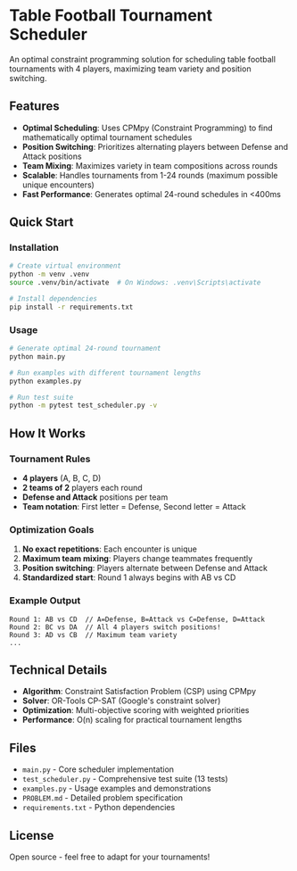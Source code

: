 # Table Football Tournament Scheduler

An optimal constraint programming solution for scheduling table football tournaments with 4 players, maximizing team variety and position switching.

## Features

- **Optimal Scheduling**: Uses CPMpy (Constraint Programming) to find mathematically optimal tournament schedules
- **Position Switching**: Prioritizes alternating players between Defense and Attack positions
- **Team Mixing**: Maximizes variety in team compositions across rounds
- **Scalable**: Handles tournaments from 1-24 rounds (maximum possible unique encounters)
- **Fast Performance**: Generates optimal 24-round schedules in <400ms

## Quick Start

### Installation

```bash
# Create virtual environment
python -m venv .venv
source .venv/bin/activate  # On Windows: .venv\Scripts\activate

# Install dependencies
pip install -r requirements.txt
```

### Usage

```bash
# Generate optimal 24-round tournament
python main.py

# Run examples with different tournament lengths
python examples.py

# Run test suite
python -m pytest test_scheduler.py -v
```

## How It Works

### Tournament Rules
- **4 players** (A, B, C, D)
- **2 teams of 2** players each round
- **Defense and Attack** positions per team
- **Team notation**: First letter = Defense, Second letter = Attack

### Optimization Goals
1. **No exact repetitions**: Each encounter is unique
2. **Maximum team mixing**: Players change teammates frequently
3. **Position switching**: Players alternate between Defense and Attack
4. **Standardized start**: Round 1 always begins with AB vs CD

### Example Output
```
Round 1: AB vs CD  // A=Defense, B=Attack vs C=Defense, D=Attack
Round 2: BC vs DA  // All 4 players switch positions!
Round 3: AD vs CB  // Maximum team variety
...
```

## Technical Details

- **Algorithm**: Constraint Satisfaction Problem (CSP) using CPMpy
- **Solver**: OR-Tools CP-SAT (Google's constraint solver)
- **Optimization**: Multi-objective scoring with weighted priorities
- **Performance**: O(n) scaling for practical tournament lengths

## Files

- `main.py` - Core scheduler implementation
- `test_scheduler.py` - Comprehensive test suite (13 tests)
- `examples.py` - Usage examples and demonstrations
- `PROBLEM.md` - Detailed problem specification
- `requirements.txt` - Python dependencies

## License

Open source - feel free to adapt for your tournaments!